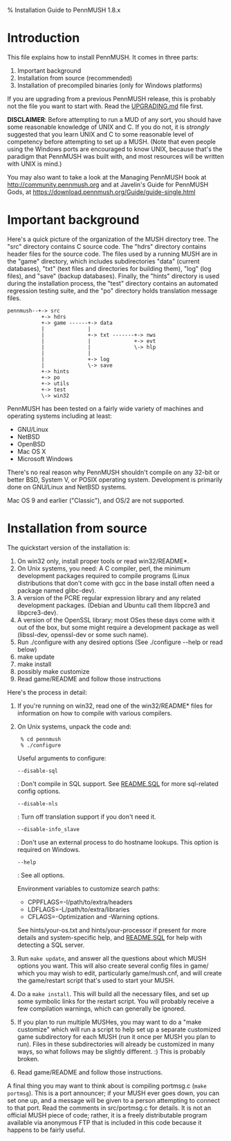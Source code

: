 % Installation Guide to PennMUSH 1.8.x

Introduction
============

This file explains how to install PennMUSH. It comes in three parts:

1. Important background
2. Installation from source (recommended)
3. Installation of precompiled binaries (only for Windows platforms)

If you are upgrading from a previous PennMUSH release, this is
probably not the file you want to start with. Read the
[UPGRADING.md](UPGRADING.html) file first.

**DISCLAIMER**: Before attempting to run a MUD of any sort, you should
have some reasonable knowledge of UNIX and C.  If you do not, it is
_strongly_ suggested that you learn UNIX and C to some reasonable
level of competency before attempting to set up a MUSH.  (Note that
even people using the Windows ports are encouraged to know UNIX,
because that's the paradigm that PennMUSH was built with, and most
resources will be written with UNIX is mind.)

You may also want to take a look at the Managing PennMUSH book at
<http://community.pennmush.org> and at Javelin's Guide for PennMUSH
Gods, at <https://download.pennmush.org/Guide/guide-single.html>
 
Important background
====================

Here's a quick picture of the organization of the MUSH directory tree.
The "src" directory contains C source code.  The "hdrs" directory
contains header files for the source code.  The files used by a
running MUSH are in the "game" directory, which includes
subdirectories "data" (current databases), "txt" (text files and
directories for building them), "log" (log files), and "save" (backup
databases).  Finally, the "hints" directory is used during the
installation process, the "test" directory contains an automated
regression testing suite, and the "po" directory holds translation
message files.

    pennmush--+-> src
               +-> hdrs 
               +-> game ------+-> data 
               |              |   
               |              +-> txt -------+-> nws 
               |              |              +-> evt 
               |              |              \-> hlp 
               |              |                  
               |              +-> log 
               |              \-> save 
               +-> hints 
               +-> po
               +-> utils 
               +-> test
               \-> win32
               

PennMUSH has been tested on a fairly wide variety of machines and
operating systems including at least:

* GNU/Linux
* NetBSD
* OpenBSD
* Mac OS X
* Microsoft Windows
         
There's no real reason why PennMUSH shouldn't compile on any 32-bit or
better BSD, System V, or POSIX operating system.  Development is
primarily done on GNU/Linux and NetBSD systems.

Mac OS 9 and earlier ("Classic"), and OS/2 are not supported.

Installation from source
========================

The quickstart version of the installation is:

1. On win32 only, install proper tools or read win32/README*.
2. On Unix systems, you need: A C compiler, perl, the minimum
    development packages required to compile programs (Linux
    distributions that don't come with gcc in the base install often
    need a package named glibc-dev).
3. A version of the PCRE regular expression library and any related
    development packages. (Debian and Ubuntu call them libpcre3 and
    libpcre3-dev).
4. A version of the OpenSSL library; most OSes these days come with
    it out of the box, but some might require a development package as
    well (libssl-dev, openssl-dev or some such name).
5. Run ./configure with any desired options (See ./configure --help or
   read below)
6. make update
7. make install
8. possibly make customize
9. Read game/README and follow those instructions

Here's the process in detail:

1. If you're running on win32, read one of the win32/README* files
   for information on how to compile with various compilers.

2. On Unix systems, unpack the code and:

        % cd pennmush
        % ./configure 

   Useful arguments to configure:
   
   `--disable-sql`
   
   :    Don't compile in SQL support. See [README.SQL](README.SQL.html) for
        more sql-related config options.

   `--disable-nls`
   
   :    Turn off translation support if you don't need it.
   
   `--disable-info_slave`
   
   :    Don't use an external process to do hostname lookups. This option
        is required on Windows.

   `--help`
   
   :    See all options.

   Environment variables to customize search paths:

   * CPPFLAGS=-I/path/to/extra/headers
   * LDFLAGS=-L/path/to/extra/libraries
   * CFLAGS=-Optimization and -Warning options.

   See hints/your-os.txt and hints/your-processor if present for more
   details and system-specific help, and [README.SQL](README.SQL.html)
   for help with detecting a SQL server.
	

3. Run `make update`, and answer all the questions about which MUSH
options you want. This will also create several config files in game/
which you may wish to edit, particularly game/mush.cnf, and will create
the game/restart script that's used to start your MUSH.

4. Do a `make install`. This will build all the necessary files, and
set up some symbolic links for the restart script.  You will probably
receive a few compilation warnings, which can generally be ignored.

5. If you plan to run multiple MUSHes, you may want to do a "make
customize" which will run a script to help set up a separate
customized game subdirectory for each MUSH (run it once per MUSH you
plan to run).  Files in these subdirectories will already be
customized in many ways, so what follows may be slightly different. :)
This is probably broken.

6. Read game/README and follow those instructions. 

A final thing you may want to think about is compiling portmsg.c
(`make portmsg`). This is a port announcer; if your MUSH ever goes
down, you can set one up, and a message will be given to a person
attempting to connect to that port.  Read the comments in
src/portmsg.c for details. It is not an official MUSH piece of code;
rather, it is a freely distributable program available via anonymous
FTP that is included in this code because it happens to be fairly
useful.

